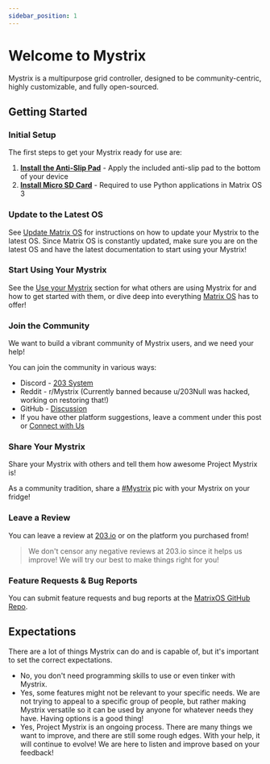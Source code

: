 ```yaml
---
sidebar_position: 1
---
```


# Welcome to Mystrix

Mystrix is a multipurpose grid controller, designed to be community-centric, highly customizable, and fully open-sourced.

<!-- idea: very cool intro/hero image here -->

## Getting Started

### Initial Setup

The first steps to get your Mystrix ready for use are:

1. **[Install the Anti-Slip Pad](./InstallAntiSlipPad)** - Apply the included anti-slip pad to the bottom of your device
2. **[Install Micro SD Card](./InstallMicroSD)** - Required to use Python applications in Matrix OS 3

### Update to the Latest OS

See [Update Matrix OS](./UpdateMatrixOS) for instructions on how to update your Mystrix to the latest OS. Since Matrix OS is constantly updated, make sure you are on the latest OS and have the latest documentation to start using your Mystrix!

### Start Using Your Mystrix

See the [Use your Mystrix](../category/use-your-mystrix) section for what others are using Mystrix for and how to get started with them, or dive deep into everything [Matrix OS](../MatrixOS/MatrixOSBasics) has to offer!

<!-- idea: gif showcasing possibilities -->

### Join the Community

We want to build a vibrant community of Mystrix users, and we need your help!

You can join the community in various ways:

- Discord - [203 System](https://discord.gg/rRVCBHHPfw)
- Reddit - r/Mystrix (Currently banned because u/203Null was hacked, working on restoring that!)
- GitHub - [Discussion](https://github.com/203-Systems/MatrixOS/discussions)
- If you have other platform suggestions, leave a comment under this post or [Connect with Us](/docs/Support/ConnectWithUs)
<!-- idea: icons? -->

### Share Your Mystrix

Share your Mystrix with others and tell them how awesome Project Mystrix is!

As a community tradition, share a [#Mystrix](https://discord.com/channels/503413248704380930/789564329916891237) pic with your Mystrix on your fridge!

<!-- idea: compilation of images of mystrix provided by the community -->

### Leave a Review

You can leave a review at [203.io](https://203.io) or on the platform you purchased from!

> We don't censor any negative reviews at 203.io since it helps us improve! We will try our best to make things right for you!

### Feature Requests & Bug Reports

You can submit feature requests and bug reports at the [MatrixOS GitHub Repo](https://github.com/203-Systems/MatrixOS/issues/new).

## Expectations

<!-- idea: idk how to rewrite this in a better way lmao -->

There are a lot of things Mystrix can do and is capable of, but it's important to set the correct expectations.

- No, you don't need programming skills to use or even tinker with Mystrix.
- Yes, some features might not be relevant to your specific needs. We are not trying to appeal to a specific group of people, but rather making Mystrix versatile so it can be used by anyone for whatever needs they have. Having options is a good thing!
- Yes, Project Mystrix is an ongoing process. There are many things we want to improve, and there are still some rough edges. With your help, it will continue to evolve! We are here to listen and improve based on your feedback!

